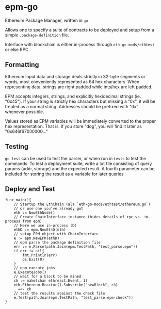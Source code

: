 epm-go
======

Ethereum Package Manager, written in `go`

Allows one to specify a suite of contracts to be deployed and setup from a simple `.package-definition` file.

Interface with blockchain is either in-process through `eth-go-mods/ethtest` or else RPC.

Formatting
----------
Ethereum input data and storage deals strictly in 32-byte segments or words, most conveniently represented as 64 hex characters. When representing data, strings are right padded while ints/hex are left padded.

EPM accepts integers, strings, and explicitly hexidecimal strings (ie. "0x45"). If your string is strictly hex characters but missing a "0x", it will be treated as a normal string. Addresses should be prefixed with "0x" whenever possible.

Values stored as EPM variables will be immediately converted to the proper hex representation. That is, if you store "dog", you will find it later as "0x646f67000000..."

Testing
-------
`go test` can be used to test the parser, or when run in `tests` to test the commands. To test a deployment suite, write a txt file consisting of query params (addr, storage) and the expected result. A fourth parameter can be included for storing the result as a variable for later queries


Deploy and Test
---------------
```
func main(){
    // Startup the EthChain (ala `eth-go-mods/ethtest/ethereum.go`)
    // or use one you've already got
    eth := NewEthNode()
    // Create ChainInterface instance (hides details of rpc vs. in-process from epm)
    // Here we use in-process (D)
    ethD := epm.NewEthD(eth)
    // setup EPM object with ChainInterface
    e := epm.NewEPM(ethD)
    // epm parse the package definition file
    err := e.Parse(path.Join(epm.TestPath, "test_parse.epm"))
    if err != nil{
        fmt.Println(err)
        os.Exit(0)
    }
    // epm execute jobs
    e.ExecuteJobs()
    // wait for a block to be mined
    ch := make(chan ethreact.Event, 1)
    eth.Ethereum.Reactor().Subscribe("newBlock", ch)
    _ =<- ch
    // test the results against the check file
    e.Test(path.Join(epm.TestPath, "test_parse.epm-check"))
}
```
